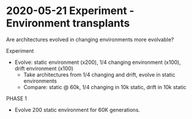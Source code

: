 # 2020-05-21 Experiment - Environment transplants

Are architectures evolved in changing environments more evolvable?

Experiment
  - Evolve: static environment (x200), 1/4 changing environment (x100), drift environment (x100)
    - Take architectures from 1/4 changing and drift, evolve in static environments
    - Compare: static @ 60k, 1/4 changing in 10k static, drift in 10k static

PHASE 1

- Evolve 200 static environment for 60K generations.